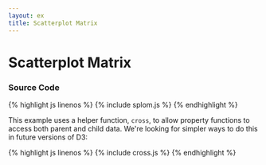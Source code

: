 ```yaml
---
layout: ex
title: Scatterplot Matrix
---
```


# Scatterplot Matrix

<div id="chart"> </div>
<link type="text/css" rel="stylesheet" href="splom.css"/>
<script type="text/javascript" src="../d3.js"> </script>
<script type="text/javascript" src="cross.js"> </script>
<script type="text/javascript" src="splom.js"> </script>

### Source Code

{% highlight js linenos %}
{% include splom.js %}
{% endhighlight %}

This example uses a helper function, `cross`, to allow property functions to
access both parent and child data. We're looking for simpler ways to do this in
future versions of D3:

{% highlight js linenos %}
{% include cross.js %}
{% endhighlight %}
